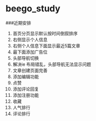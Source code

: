 # beego_study
###近期安排

 1. 首页分页显示默认按时间倒叙排序
 2. 右侧显示个人信息
 3. 右侧个人信息下面显示最近5篇文章
 4. 最下面添加广告位
 5. 头部导航切换
 6. 解决ie 布局错乱，头部导航无法显示问题
 7. 文章创建页面完善
 8. 添加编辑功能
 9. 点赞
 10. 添加评论回复
 11. 添加注册功能
 12. 收藏
 13. 人气排行
 14. 评论排行
